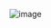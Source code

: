 ![image](https://user-images.githubusercontent.com/85171087/146677616-b70bc2b7-8c09-4297-b354-abecb7999763.png)
